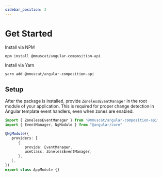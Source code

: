 ```yaml
---
sidebar_position: 2
---
```


# Get Started

Install via NPM

```bash
npm install @mmuscat/angular-composition-api
```

Install via Yarn

```bash
yarn add @mmuscat/angular-composition-api
```

## Setup

After the package is installed, provide `ZonelessEventManager` in the root module of your application. This is required
for proper change detection in Angular template event handlers, even when zones are enabled.

```ts
import { ZonelessEventManager } from "@mmuscat/angular-composition-api"
import { EventManager, NgModule } from "@angular/core"

@NgModule({
   providers: [
      {
         provide: EventManager,
         useClass: ZonelessEventManager,
      },
   ],
})
export class AppModule {}
```

